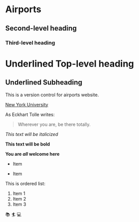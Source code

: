 # Airports

## Second-level heading

### Third-level heading

Underlined Top-level heading
============================

Underlined Subheading
---------------------

This is a version control for airports website.

[New York University](https://www.nyu.edu)

As Eckhart Tolle writes:
> Wherever you are, be there totally.

*This text will be italicized*

**This text will be bold**

**You are _all_ welcome here**

- Item
* Item

This is ordered list:
1. Item 1
2. Item 2
3. Item 3

:books: :surfer: :computer: